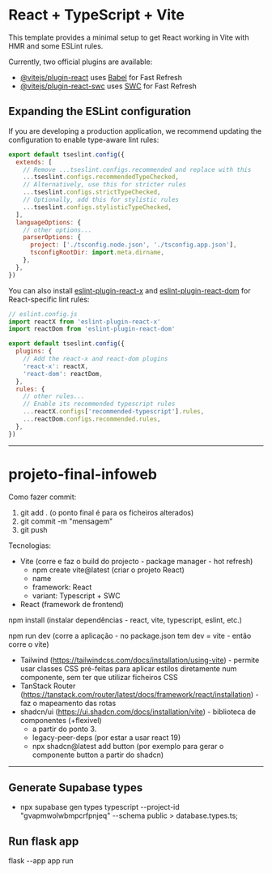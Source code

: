# React + TypeScript + Vite

This template provides a minimal setup to get React working in Vite with HMR and some ESLint rules.

Currently, two official plugins are available:

- [@vitejs/plugin-react](https://github.com/vitejs/vite-plugin-react/blob/main/packages/plugin-react/README.md) uses [Babel](https://babeljs.io/) for Fast Refresh
- [@vitejs/plugin-react-swc](https://github.com/vitejs/vite-plugin-react-swc) uses [SWC](https://swc.rs/) for Fast Refresh

## Expanding the ESLint configuration

If you are developing a production application, we recommend updating the configuration to enable type-aware lint rules:

```js
export default tseslint.config({
  extends: [
    // Remove ...tseslint.configs.recommended and replace with this
    ...tseslint.configs.recommendedTypeChecked,
    // Alternatively, use this for stricter rules
    ...tseslint.configs.strictTypeChecked,
    // Optionally, add this for stylistic rules
    ...tseslint.configs.stylisticTypeChecked,
  ],
  languageOptions: {
    // other options...
    parserOptions: {
      project: ['./tsconfig.node.json', './tsconfig.app.json'],
      tsconfigRootDir: import.meta.dirname,
    },
  },
})
```

You can also install [eslint-plugin-react-x](https://github.com/Rel1cx/eslint-react/tree/main/packages/plugins/eslint-plugin-react-x) and [eslint-plugin-react-dom](https://github.com/Rel1cx/eslint-react/tree/main/packages/plugins/eslint-plugin-react-dom) for React-specific lint rules:

```js
// eslint.config.js
import reactX from 'eslint-plugin-react-x'
import reactDom from 'eslint-plugin-react-dom'

export default tseslint.config({
  plugins: {
    // Add the react-x and react-dom plugins
    'react-x': reactX,
    'react-dom': reactDom,
  },
  rules: {
    // other rules...
    // Enable its recommended typescript rules
    ...reactX.configs['recommended-typescript'].rules,
    ...reactDom.configs.recommended.rules,
  },
})
```

---

# projeto-final-infoweb

Como fazer commit:

1. git add . (o ponto final é para os ficheiros alterados)
2. git commit -m "mensagem"
3. git push

Tecnologias:

- Vite (corre e faz o build do projecto - package manager - hot refresh)
  - npm create vite@latest (criar o projeto React)
  - name
  - framework: React
  - variant: Typescript + SWC
- React (framework de frontend)

npm install (instalar dependências - react, vite, typescript, eslint, etc.)

npm run dev (corre a aplicação - no package.json tem dev = vite - então corre o vite)

- Tailwind (https://tailwindcss.com/docs/installation/using-vite) - permite usar classes CSS pré-feitas para aplicar estilos diretamente num componente, sem ter que utilizar ficheiros CSS
- TanStack Router (https://tanstack.com/router/latest/docs/framework/react/installation) - faz o mapeamento das rotas
- shadcn/ui (https://ui.shadcn.com/docs/installation/vite) - biblioteca de componentes (+flexivel)
  - a partir do ponto 3.
  - legacy-peer-deps (por estar a usar react 19)
  - npx shadcn@latest add button (por exemplo para gerar o componente button a partir do shadcn)

---

## Generate Supabase types

- npx supabase gen types typescript --project-id "gvapmwolwbmpcrfpnjeq" --schema public > database.types.ts;

## Run flask app

flask --app app run
